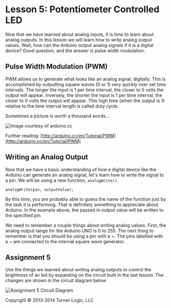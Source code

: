 # Lesson 5: Potentiometer Controlled LED

Now that we have learned about analog inputs, it is time to learn about analog outputs. In this lesson we will learn how to write analog output values. Wait, how can the Arduino output analog signals if it is a digital device? Good question, and the answer is pulse width modulation.

## Pulse Width Modulation (PWM)

PWM allows us to generate what looks like an analog signal, digitally. This is accomplished by outputting square waves (0 or 1) very quickly over set time intervals. The longer the input is 1 per time interval, the closer to 5 volts the output will appear. Inversely, the shorter the input is 1 per time interval, the closer to 0 volts the output will appear. This high time (when the output is 1) relative to the time interval length is called duty cycle.

Sometimes a picture is worth a thousand words...

![Image courtesy of arduino.cc](http://arduino.cc/en/uploads/Tutorial/pwm.gif)

Further reading: [http://arduino.cc/en/Tutorial/PWM](http://arduino.cc/en/Tutorial/PWM)

## Writing an Analog Output

Now that we have a basic understanding of how a digital device like the Arduino can generate an analog signal, let's learn how to write the signal to a pin. We will be using a new function, ```analogWrite()```.

```analogWrite(pin, outputValue);```

By this time, you are probably able to guess the name of the function just by the task it is performing. That is definitely something to appreciate about Arduino. In the example above, the passed in output value will be written to the specified pin.

We need to remember a couple things about writing analog values. First, the analog output range for the Arduino UNO is 0 to 255. The next thing to remember is that you should be using a pin with a ~. The pins labelled with a ~ are connected to the internal square wave generator.

## Assignment 5

Use the things we learned about writing analog outputs to control the brightness of an led by expanding on the circuit built in the last lesson. The changes are shown in the circuit diagram below.

![Assignment 5 Circuit Diagram](5_pot_controlled_led_bb.png)

Copyright © 2013-2014 Turner Logic, LLC